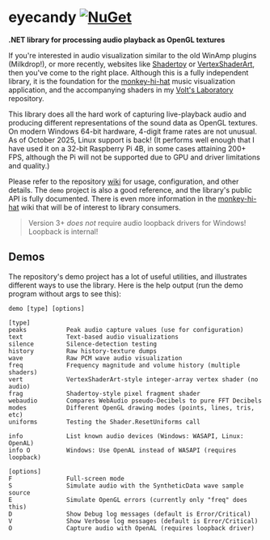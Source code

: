 # eyecandy [![NuGet](https://img.shields.io/nuget/v/eyecandy.svg)](https://nuget.org/packages/eyecandy)
**.NET library for processing audio playback as OpenGL textures**

If you're interested in audio visualization similar to the old WinAmp plugins (Milkdrop!), or more
recently, websites like [Shadertoy](https://www.shadertoy.com/) or [VertexShaderArt](https://www.vertexshaderart.com/), then you've come to the right
place. Although this is a fully independent library, it is the foundation for the [monkey-hi-hat](https://github.com/MV10/monkey-hi-hat)
music visualization application, and the accompanying shaders in my [Volt's Laboratory](https://github.com/MV10/volts-laboratory) repository.

This library does all the hard work of capturing live-playback audio and producing different representations
of the sound data as OpenGL textures. On modern Windows 64-bit hardware, 4-digit frame rates are not unusual.
As of October 2025, Linux support is back! (It performs well enough that I have used it on a 32-bit Raspberry Pi 4B,
in some cases attaining 200+ FPS, although the Pi will not be supported due to GPU and driver limitations and quality.) 

Please refer to the repository [wiki](https://github.com/MV10/eyecandy/wiki) for usage, configuration, and other details. The `demo` project is also
a good reference, and the library's public API is fully documented. There is even more information in the
[monkey-hi-hat](https://github.com/MV10/monkey-hi-hat) wiki that will be of interest to library consumers.

> Version 3+ _does not_ require audio loopback drivers for Windows! Loopback is internal!

## Demos

The repository's demo project has a lot of useful utilities, and illustrates different ways to use the library. Here is the help output (run the demo program without args to see this):

```
demo [type] [options]

[type]
peaks           Peak audio capture values (use for configuration)
text            Text-based audio visualizations
silence         Silence-detection testing
history         Raw history-texture dumps
wave            Raw PCM wave audio visualization
freq            Frequency magnitude and volume history (multiple shaders)
vert            VertexShaderArt-style integer-array vertex shader (no audio)
frag            Shadertoy-style pixel fragment shader
webaudio        Compares WebAudio pseudo-Decibels to pure FFT Decibels
modes           Different OpenGL drawing modes (points, lines, tris, etc)
uniforms        Testing the Shader.ResetUniforms call

info            List known audio devices (Windows: WASAPI, Linux: OpenAL)
info O          Windows: Use OpenAL instead of WASAPI (requires loopback)

[options]
F               Full-screen mode
S               Simulate audio with the SyntheticData wave sample source
E               Simulate OpenGL errors (currently only "freq" does this)
D               Show Debug log messages (default is Error/Critical)
V               Show Verbose log messages (default is Error/Critical)
O               Capture audio with OpenAL (requires loopback driver)
```
